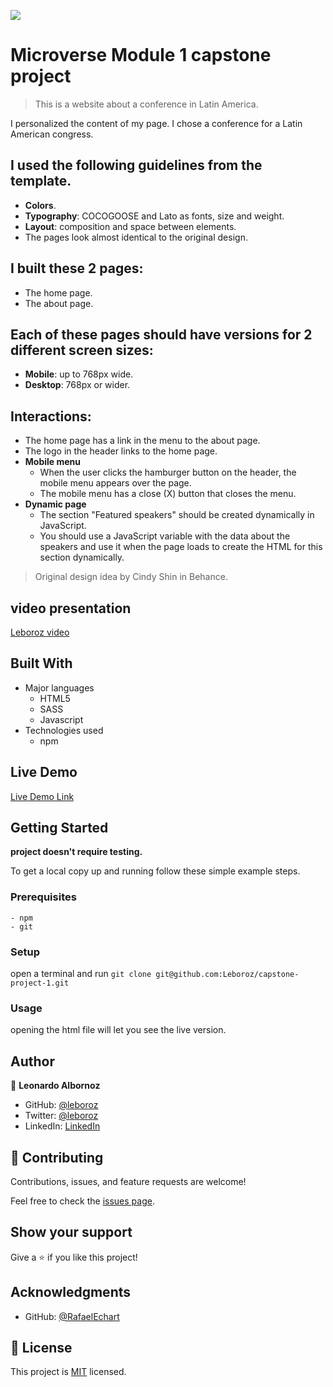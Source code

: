 ![](https://img.shields.io/badge/Microverse-blueviolet)

# Microverse Module 1 capstone project

> This is a website about a conference in Latin America.

I personalized the content of my page. I chose a conference for a Latin American congress.

## I used the following guidelines from the template.

- **Colors**. 
- **Typography**: COCOGOOSE and Lato as fonts, size and weight.
- **Layout**: composition and space between elements.
- The pages look almost identical to the original design.

## I built these 2 pages:

- The home page.
- The about page.

## Each of these pages should have versions for 2 different screen sizes:

- **Mobile**: up to 768px wide.
- **Desktop**: 768px or wider.

## Interactions:

- The home page has a link in the menu to the about page.
- The logo in the header links to the home page.
- **Mobile menu**
   - When the user clicks the hamburger button on the header, the mobile menu appears over the page.
   - The mobile menu has a close (X) button that closes the menu.
- **Dynamic page**
   - The section "Featured speakers" should be created dynamically in JavaScript.
   - You should use a JavaScript variable with the data about the speakers and use it when the page loads to create the HTML for this section dynamically.
 
> Original design idea by Cindy Shin in Behance.

## video presentation

[Leboroz video](https://www.loom.com/share/2bd2aad2302a4081a84cb0192dae71ed)

## Built With

- Major languages
    - HTML5
    - SASS
    - Javascript
- Technologies used
    - npm

## Live Demo

[Live Demo Link](https://leboroz.github.io/capstone-project-1)


## Getting Started

**project doesn't require testing.**


To get a local copy up and running follow these simple example steps.

### Prerequisites
    - npm
    - git

### Setup

open a terminal and run ```git clone git@github.com:Leboroz/capstone-project-1.git```

### Usage

opening the html file will let you see the live version.

## Author

👤 **Leonardo Albornoz**

- GitHub: [@leboroz](https://github.com/leboroz)
- Twitter: [@leboroz](https://twitter.com/leboroz)
- LinkedIn: [LinkedIn](https://linkedin.com/in/Leonardo_albornoz)

## 🤝 Contributing

Contributions, issues, and feature requests are welcome!

Feel free to check the [issues page](https://github.com/leboroz/capstone-project-1/issues).

## Show your support

Give a ⭐️ if you like this project!

## Acknowledgments

- GitHub: [@RafaelEchart](https://github.com/RafaelEchart)

## 📝 License

This project is [MIT](./MIT.md) licensed.
